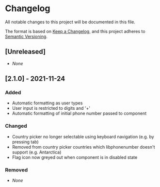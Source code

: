 # Changelog
All notable changes to this project will be documented in this file.

The format is based on [Keep a Changelog](https://keepachangelog.com/en/1.0.0/),
and this project adheres to [Semantic Versioning](https://semver.org/spec/v2.0.0.html).

## [Unreleased]
- *None*

## [2.1.0] - 2021-11-24
### Added
- Automatic formatting as user types
- User input is restricted to digits and '+'
- Automatic formatting of initial phone number passed to component

### Changed
- Country picker no longer selectable using keyboard navigation (e.g. by pressing tab)
- Removed from country picker countries which libphonenumber doesn't support (e.g. Antarctica)
- Flag icon now greyed out when component is in disabled state

### Removed
- *None*
